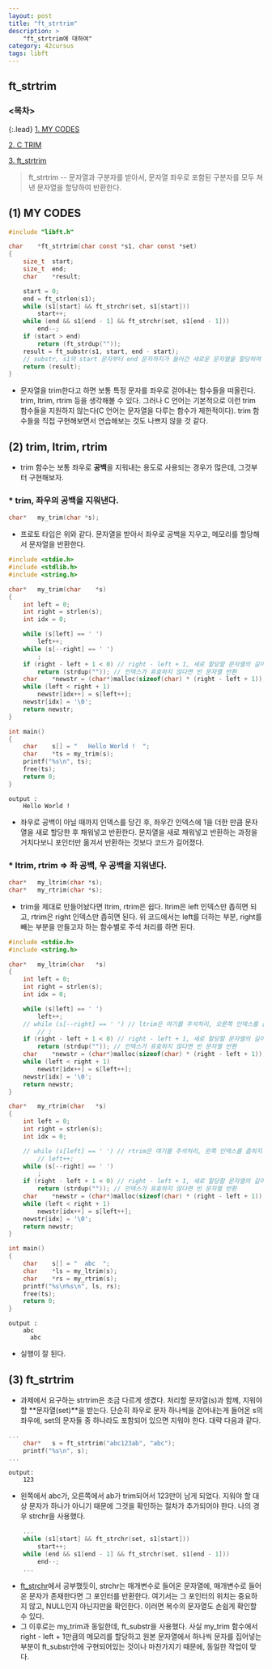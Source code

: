 ```yaml
---
layout: post
title: "ft_strtrim"
description: >
    "ft_strtrim에 대하여"
category: 42cursus
tags: libft
---
```

## ft_strtrim

### <목차>
{:.lead}
[1. MY CODES](#1-my-codes)

[2. C TRIM](#2-trim-ltrim-rtrim)

[3. ft_strtrim](#3-ft_strtrim)

> ft_strtrim -- 문자열과 구분자를 받아서, 문자열 좌우로 포함된 구분자를 모두 쳐낸 문자열을 할당하여 반환한다.

## (1) MY CODES
~~~c
#include "libft.h"

char	*ft_strtrim(char const *s1, char const *set)
{
	size_t	start;
	size_t	end;
	char	*result;

	start = 0;
	end = ft_strlen(s1);
	while (s1[start] && ft_strchr(set, s1[start]))
		start++;
	while (end && s1[end - 1] && ft_strchr(set, s1[end - 1]))
		end--;
	if (start > end)
		return (ft_strdup(""));
	result = ft_substr(s1, start, end - start); 
	// substr, s1의 start 문자부터 end 문자까지가 들어간 새로운 문자열을 할당하여 반환한다.
	return (result);
}
~~~

- 문자열을 trim한다고 하면 보통 특정 문자를 좌우로 걷어내는 함수들을 떠올린다. trim, ltrim, rtrim 등을 생각해볼 수 있다. 그러나 C 언어는 기본적으로 이런 trim 함수들을 지원하지 않는다(C 언어는 문자열을 다루는 함수가 제한적이다). trim 함수들을 직접 구현해보면서 연습해보는 것도 나쁘지 않을 것 같다. 

## (2) trim, ltrim, rtrim
- trim 함수는 보통 좌우로 **공백**을 지워내는 용도로 사용되는 경우가 많은데, 그것부터 구현해보자.

### * trim, 좌우의 공백을 지워낸다.
~~~c
char*	my_trim(char *s);
~~~
- 프로토 타입은 위와 같다. 문자열을 받아서 좌우로 공백을 지우고, 메모리를 할당해서 문자열을 반환한다. 

~~~c
#include <stdio.h>
#include <stdlib.h>
#include <string.h>

char*	my_trim(char	*s)
{
	int left = 0;
	int	right = strlen(s);
	int idx = 0;

	while (s[left] == ' ')
		left++;
	while (s[--right] == ' ')
		;
	if (right - left + 1 < 0) // right - left + 1, 새로 할당할 문자열의 길이
		return (strdup("")); // 인덱스가 유효하지 않다면 빈 문자열 반환
	char	*newstr = (char*)malloc(sizeof(char) * (right - left + 1));
	while (left < right + 1)
		newstr[idx++] = s[left++];
	newstr[idx] = '\0';
	return newstr;
}

int main() 
{
	char	s[] = "   Hello World !  ";
	char	*ts = my_trim(s);
	printf("%s\n", ts);
	free(ts);
	return 0;
}
~~~
~~~plain
output :
	Hello World !
~~~
- 좌우로 공백이 아닐 때까지 인덱스를 당긴 후, 좌우간 인덱스에 1을 더한 만큼 문자열을 새로 할당한 후 채워넣고 반환한다. 문자열을 새로 채워넣고 반환하는 과정을 거치다보니 포인터만 옮겨서 반환하는 것보다 코드가 길어졌다.

### * ltrim, rtrim => 좌 공백, 우 공백을 지워낸다.
~~~c
char*	my_ltrim(char *s);
char*	my_rtrim(char *s);
~~~
- trim을 제대로 만들어놨다면 ltrim, rtrim은 쉽다. ltrim은 left 인덱스만 좁히면 되고, rtrim은 right 인덱스만 좁히면 된다. 위 코드에서는 left를 더하는 부분, right를 빼는 부분을 만들고자 하는 함수별로 주석 처리를 하면 된다.
~~~c
#include <stdio.h>
#include <string.h>

char*	my_ltrim(char	*s)
{
	int left = 0;
	int	right = strlen(s);
	int idx = 0;

	while (s[left] == ' ') 
		left++;
	// while (s[--right] == ' ') // ltrim은 여기를 주석처리, 오른쪽 인덱스를 좁히지 않음 
		// ;
	if (right - left + 1 < 0) // right - left + 1, 새로 할당할 문자열의 길이
		return (strdup("")); // 인덱스가 유효하지 않다면 빈 문자열 반환
	char	*newstr = (char*)malloc(sizeof(char) * (right - left + 1));
	while (left < right + 1)
		newstr[idx++] = s[left++];
	newstr[idx] = '\0';
	return newstr;
}

char*	my_rtrim(char	*s)
{
	int left = 0;
	int	right = strlen(s);
	int idx = 0;

	// while (s[left] == ' ') // rtrim은 여기를 주석처리, 왼쪽 인덱스를 좁히지 않음 
		// left++;
	while (s[--right] == ' ')
		;
	if (right - left + 1 < 0) // right - left + 1, 새로 할당할 문자열의 길이
		return (strdup("")); // 인덱스가 유효하지 않다면 빈 문자열 반환
	char	*newstr = (char*)malloc(sizeof(char) * (right - left + 1));
	while (left < right + 1)
		newstr[idx++] = s[left++];
	newstr[idx] = '\0';
	return newstr;
}

int main()
{
	char	s[] = "  abc  ";
	char	*ls = my_ltrim(s);
	char	*rs = my_rtrim(s);
	printf("%s\n%s\n", ls, rs);
	free(ts);
	return 0;
}
~~~
~~~plain
output :
	abc
	  abc
~~~
- 실행이 잘 된다.

## (3) ft_strtrim
- 과제에서 요구하는 strtrim은 조금 다르게 생겼다. 처리할 문자열(s)과 함께, 지워야 할 **문자열(set)**을 받는다. 단순히 좌우로 문자 하나씩을 걷어내는게 들어온 s의 좌우에, set의 문자들 중 하나라도 포함되어 있으면 지워야 한다. 대략 다음과 같다.
~~~c
...
	char*	s = ft_strtrim("abc123ab", "abc");
	printf("%s\n", s);
...
~~~
~~~plain
output:
	123
~~~
- 왼쪽에서 abc가, 오른쪽에서 ab가 trim되어서 123만이 남게 되었다. 지워야 할 대상 문자가 하나가 아니기 때문에 그것을 확인하는 절차가 추가되어야 한다. 나의 경우 strchr을 사용했다.
~~~c
	...
	while (s1[start] && ft_strchr(set, s1[start]))
		start++;
	while (end && s1[end - 1] && ft_strchr(set, s1[end - 1]))
		end--;
	...
~~~
- [ft_strchr](https://espebaum.github.io/libft/2023-10-05-ft-strchr/)에서 공부했듯이, strchr는 매개변수로 들어온 문자열에, 매개변수로 들어온 문자가 존재한다면 그 포인터를 반환한다. 여기서는 그 포인터의 위치는 중요하지 않고, NULL인지 아닌지만을 확인한다. 이러면 복수의 문자열도 손쉽게 확인할 수 있다.
- 그 이후로는 my_trim과 동일한데, ft_substr을 사용했다. 사실 my_trim 함수에서 right - left + 1만큼의 메모리를 할당하고 원본 문자열에서 하나씩 문자를 집어넣는 부분이 ft_substr안에 구현되어있는 것이나 마찬가지기 때문에, 동일한 작업이 맞다.